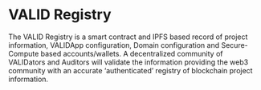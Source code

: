 # VALID Registry

The VALID Registry is a smart contract and IPFS based record of project information, VALIDApp configuration, Domain configuration and Secure-Compute based accounts/wallets. A decentralized community of VALIDators and Auditors will validate the information providing the web3 community with an accurate ‘authenticated’ registry of blockchain project information.
